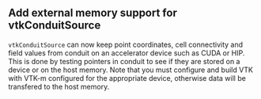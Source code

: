 ## Add external memory support for vtkConduitSource

`vtkConduitSource` can now keep point coordinates, cell connectivity
and field values from conduit on an accelerator device such as CUDA or
HIP. This is done by testing pointers in conduit to see if they are
stored on a device or on the host memory.  Note that you must
configure and build VTK with VTK-m configured for the appropriate
device, otherwise data will be transfered to the host memory.
